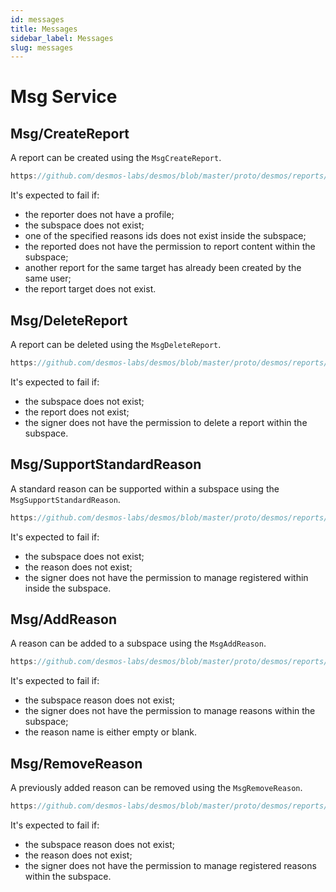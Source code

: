 ```yaml
---
id: messages
title: Messages
sidebar_label: Messages
slug: messages
---
```


# Msg Service

## Msg/CreateReport
A report can be created using the `MsgCreateReport`.

```js reference
https://github.com/desmos-labs/desmos/blob/master/proto/desmos/reports/v1/msgs.proto#L33-L58
```

It's expected to fail if:
* the reporter does not have a profile;
* the subspace does not exist;
* one of the specified reasons ids does not exist inside the subspace;
* the reported does not have the permission to report content within the subspace;
* another report for the same target has already been created by the same user;
* the report target does not exist.

## Msg/DeleteReport
A report can be deleted using the `MsgDeleteReport`.

```js reference
https://github.com/desmos-labs/desmos/blob/master/proto/desmos/reports/v1/msgs.proto#L76-L92
```

It's expected to fail if:
* the subspace does not exist;
* the report does not exist;
* the signer does not have the permission to delete a report within the subspace.

## Msg/SupportStandardReason
A standard reason can be supported within a subspace using the `MsgSupportStandardReason`.

```js reference
https://github.com/desmos-labs/desmos/blob/master/proto/desmos/reports/v1/msgs.proto#L97-L114
```

It's expected to fail if:
* the subspace does not exist;
* the reason does not exist;
* the signer does not have the permission to manage registered within inside the subspace.

## Msg/AddReason
A reason can be added to a subspace using the `MsgAddReason`.

```js reference
https://github.com/desmos-labs/desmos/blob/master/proto/desmos/reports/v1/msgs.proto#L126-L143
```

It's expected to fail if:
* the subspace reason does not exist;
* the signer does not have the permission to manage reasons within the subspace;
* the reason name is either empty or blank.

## Msg/RemoveReason
A previously added reason can be removed using the `MsgRemoveReason`.

```js reference
https://github.com/desmos-labs/desmos/blob/master/proto/desmos/reports/v1/msgs.proto#L154-L171
```

It's expected to fail if:
* the subspace reason does not exist;
* the reason does not exist;
* the signer does not have the permission to manage registered reasons within the subspace.